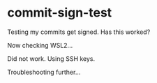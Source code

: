 # commit-sign-test

Testing my commits get signed. Has this worked?

Now checking WSL2...

Did not work. Using SSH keys.

Troubleshooting further...
